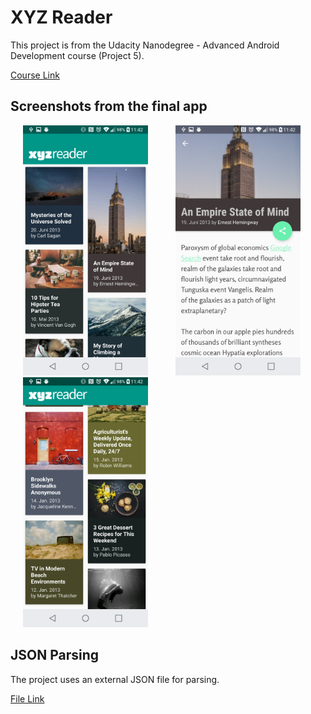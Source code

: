# XYZ Reader
This project is from the Udacity Nanodegree - Advanced Android Development course (Project 5).

[Course Link](https://br.udacity.com/course/android-developer-nanodegree--nd801)

## Screenshots from the final app

<p align="left">
<img src="screen1.png" title="Screenshot1" width="200" hspace="20"/>
<img src="screen2.png" title="Screenshot2" width="200" hspace="20"/>
<img src="screen3.png" title="Screenshot3" width="200" hspace="20"/>
</p>

## JSON Parsing
The project uses an external JSON file for parsing.

[File Link](https://raw.githubusercontent.com/TNTest/xyzreader/master/data.json)
